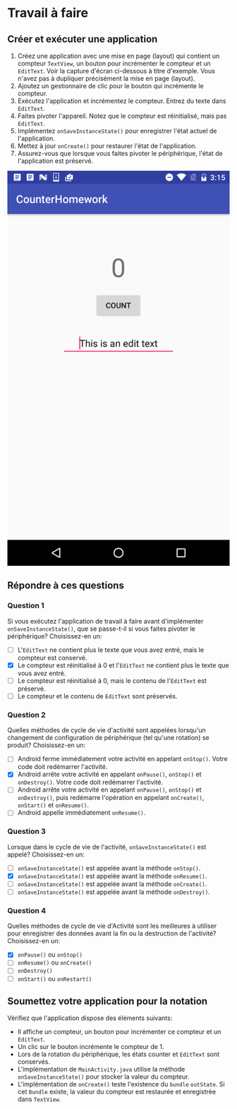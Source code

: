 # Travail à faire

## Créer et exécuter une application

1. Créez une application avec une mise en page (layout) qui contient un compteur `TextView`, un bouton pour incrémenter le compteur et un `EditText`. Voir la capture d'écran ci-dessous à titre d'exemple. Vous n'avez pas à dupliquer précisément la mise en page (layout).
2. Ajoutez un gestionnaire de clic pour le bouton qui incrémente le compteur.
3. Exécutez l'application et incrémentez le compteur. Entrez du texte dans `EditText`.
4. Faites pivoter l'appareil. Notez que le compteur est réinitialisé, mais pas `EditText`.
5. Implémentez `onSaveInstanceState()` pour enregistrer l'état actuel de l'application.
6. Mettez à jour `onCreate()` pour restaurer l'état de l'application.
7. Assurez-vous que lorsque vous faites pivoter le périphérique, l'état de l'application est préservé.

![screenshot](./images/screenshot.png)

## Répondre à ces questions

### **Question 1**

Si vous exécutez l'application de travail à faire avant d'implémenter `onSaveInstanceState()`, que se passe-t-il si vous faites pivoter le périphérique? Choisissez-en un:

- [ ] L'`EditText` ne contient plus le texte que vous avez entré, mais le compteur est conservé.
- [X] Le compteur est réinitialisé à 0 et l'`EditText` ne contient plus le texte que vous avez entré.
- [ ] Le compteur est réinitialisé à 0, mais le contenu de l'`EditText` est préservé.
- [ ] Le compteur et le contenu de `EditText` sont préservés.

### **Question 2**

Quelles méthodes de cycle de vie d'activité sont appelées lorsqu'un changement de configuration de périphérique (tel qu'une rotation) se produit? Choisissez-en un:

- [ ] Android ferme immédiatement votre activité en appelant `onStop()`. Votre code doit redémarrer l'activité.
- [X] Android arrête votre activité en appelant `onPause()`, `onStop()` et `onDestroy()`. Votre code doit redémarrer l'activité.
- [ ] Android arrête votre activité en appelant `onPause()`, `onStop()` et `onDestroy()`, puis redémarre l'opération en appelant `onCreate()`, `onStart()` et `onResume()`.
- [ ] Android appelle immédiatement `onResume()`.

### **Question 3**

Lorsque dans le cycle de vie de l'activité, `onSaveInstanceState()` est appelé? Choisissez-en un:

- [ ] `onSaveInstanceState()` est appelée avant la méthode `onStop()`.
- [X] `onSaveInstanceState()` est appelée avant la méthode `onResume()`.
- [ ] `onSaveInstanceState()` est appelée avant la méthode `onCreate()`.
- [ ] `onSaveInstanceState()` est appelée avant la méthode `onDestroy()`.

### **Question 4**

Quelles méthodes de cycle de vie d'Activité sont les meilleures à utiliser pour enregistrer des données avant la fin ou la destruction de l'activité? Choisissez-en un:

- [X] `onPause()` ou `onStop()`
- [ ] `onResume()` ou `onCreate()`
- [ ] `onDestroy()`
- [ ] `onStart()` ou `onRestart()`

## Soumettez votre application pour la notation

Vérifiez que l'application dispose des éléments suivants:

* Il affiche un compteur, un bouton pour incrémenter ce compteur et un `EditText`.
* Un clic sur le bouton incrémente le compteur de 1.
* Lors de la rotation du périphérique, les états counter et `EditText` sont conservés.
* L'implémentation de `MainActivity.java` utilise la méthode `onSaveInstanceState()` pour stocker la valeur du compteur.
* L'implémentation de `onCreate()` teste l'existence du `bundle` `outState`. Si cet `Bundle` existe, la valeur du compteur est restaurée et enregistrée dans `TextView`.
